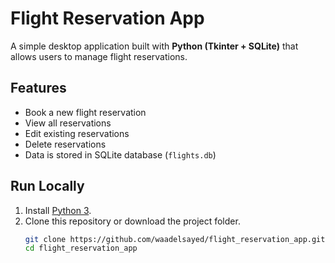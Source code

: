 # Flight Reservation App

A simple desktop application built with **Python (Tkinter + SQLite)** that allows users to manage flight reservations.

## Features
- Book a new flight reservation
- View all reservations
- Edit existing reservations
- Delete reservations
- Data is stored in SQLite database (`flights.db`)

## Run Locally

1. Install [Python 3](https://www.python.org/downloads/).
2. Clone this repository or download the project folder.
   ```bash
   git clone https://github.com/waadelsayed/flight_reservation_app.git
   cd flight_reservation_app


